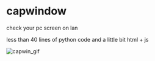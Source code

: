 # capwindow
check your pc screen on lan

less than 40 lines of python code and a little bit html + js

![capwin_gif](https://github.com/humanova/capwindow/blob/master/media/capwin_gif.gif "capwindow") 
